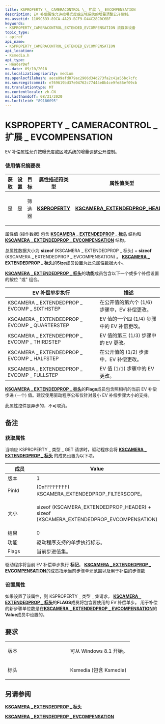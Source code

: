 ```yaml
---
title: KSPROPERTY \_ CAMERACONTROL \_ 扩展 \_ EVCOMPENSATION
description: EV 补偿属性允许按曝光度或区域系统的增量调整公开控制。
ms.assetid: 1109C533-89CA-4A23-BCF9-D44C28C0C6BF
keywords:
- KSPROPERTY_CAMERACONTROL_EXTENDED_EVCOMPENSATION 流媒体设备
topic_type:
- apiref
api_name:
- KSPROPERTY_CAMERACONTROL_EXTENDED_EVCOMPENSATION
api_location:
- Ksmedia.h
api_type:
- HeaderDef
ms.date: 09/10/2018
ms.localizationpriority: medium
ms.openlocfilehash: aece09afd079ac2906d34d273fa2c41a55bc7cfc
ms.sourcegitcommit: e769619bd37e04762c77444e8b4ce9fe86ef09cb
ms.translationtype: MT
ms.contentlocale: zh-CN
ms.lasthandoff: 08/31/2020
ms.locfileid: "89186095"
---
```

# <a name="ksproperty_cameracontrol_extended_evcompensation"></a>KSPROPERTY \_ CAMERACONTROL \_ 扩展 \_ EVCOMPENSATION


EV 补偿属性允许按曝光度或区域系统的增量调整公开控制。

### <a name="usage-summary-table"></a>使用情况摘要表

<table>
<colgroup>
<col width="20%" />
<col width="20%" />
<col width="20%" />
<col width="20%" />
<col width="20%" />
</colgroup>
<thead>
<tr class="header">
<th>获取</th>
<th>设置</th>
<th>目标</th>
<th>属性描述符类型</th>
<th>属性值类型</th>
</tr>
</thead>
<tbody>
<tr class="odd">
<td><p>是</p></td>
<td><p>是</p></td>
<td><p>筛选器</p></td>
<td><p><a href="https://docs.microsoft.com/windows-hardware/drivers/ddi/ks/ns-ks-ksidentifier" data-raw-source="[&lt;strong&gt;KSPROPERTY&lt;/strong&gt;](/windows-hardware/drivers/ddi/ks/ns-ks-ksidentifier)"><strong>KSPROPERTY</strong></a></p></td>
<td><p><a href="https://docs.microsoft.com/windows-hardware/drivers/ddi/ksmedia/ns-ksmedia-tagkscamera_extendedprop_header" data-raw-source="[&lt;strong&gt;KSCAMERA_EXTENDEDPROP_HEADER&lt;/strong&gt;](/windows-hardware/drivers/ddi/ksmedia/ns-ksmedia-tagkscamera_extendedprop_header)"><strong>KSCAMERA_EXTENDEDPROP_HEADER</strong></a></p></td>
</tr>
</tbody>
</table>

 

属性值 (操作数据) 包含 [**KSCAMERA \_ EXTENDEDPROP \_ 标头**](/windows-hardware/drivers/ddi/ksmedia/ns-ksmedia-tagkscamera_extendedprop_header) 结构和 [**KSCAMERA \_ EXTENDEDPROP \_ EVCOMPENSATION**](/windows-hardware/drivers/ddi/ksmedia/ns-ksmedia-tagkscamera_extendedprop_evcompensation) 结构。

总属性数据大小为 **sizeof** (KSCAMERA \_ EXTENDEDPROP \_ 标头) + **sizeof** (KSCAMERA \_ EXTENDEDPROP \_ EVCOMPENSATION) 。 [**KSCAMERA \_ EXTENDEDPROP \_ 标头**](/windows-hardware/drivers/ddi/ksmedia/ns-ksmedia-tagkscamera_extendedprop_header)的**Size**成员设置为此总属性数据大小。

[**KSCAMERA \_ EXTENDEDPROP \_ 标头**](/windows-hardware/drivers/ddi/ksmedia/ns-ksmedia-tagkscamera_extendedprop_header)的**功能**成员包含以下一个或多个补偿设置的按位 "或" 组合。

| EV 补偿单步执行                    | 描述                                                             |
|---------------------------------------------|-------------------------------------------------------------------------|
| KSCAMERA \_ EXTENDEDPROP \_ EVCOMP \_ SIXTHSTEP   | 在公开值的第六个 (1/6) 步骤中，EV 补偿更改。  |
| KSCAMERA \_ EXTENDEDPROP \_ EVCOMP \_ QUARTERSTEP | EV 值的一个四 (1/4) 步骤中的 EV 补偿更改。 |
| KSCAMERA \_ EXTENDEDPROP \_ EVCOMP \_ THIRDSTEP   | EV 值的第三 (1/3) 步骤中的 EV 更改。  |
| KSCAMERA \_ EXTENDEDPROP \_ EVCOMP \_ HALFSTEP    | 在公开值的 (1/2) 步骤中，EV 补偿更改。   |
| KSCAMERA \_ EXTENDEDPROP \_ EVCOMP \_ FULLSTEP    | EV 值 (1/1) 步骤中的 EV 更改。        |

 

[**KSCAMERA \_ EXTENDEDPROP \_ 标头**](/windows-hardware/drivers/ddi/ksmedia/ns-ksmedia-tagkscamera_extendedprop_header)的**Flags**成员包含照相机的当前 EV 补偿步进 (一个) 值。建议使用驱动程序公布仅针对最小 EV 补偿步骤大小的支持。

此属性控件是异步的，不可取消。

<a name="remarks"></a>备注
-------

### <a name="getting-the-property"></a>获取属性

当响应 KSPROPERTY \_ 类型 \_ GET 请求时，驱动程序会将 [**KSCAMERA \_ EXTENDEDPROP \_ 标头**](/windows-hardware/drivers/ddi/ksmedia/ns-ksmedia-tagkscamera_extendedprop_header) 的成员设置为以下项。

<table>
<colgroup>
<col width="50%" />
<col width="50%" />
</colgroup>
<thead>
<tr class="header">
<th>成员</th>
<th>Value</th>
</tr>
</thead>
<tbody>
<tr class="odd">
<td>版本</td>
<td>1</td>
</tr>
<tr class="even">
<td>PinId</td>
<td> (0xFFFFFFFF) KSCAMERA_EXTENDEDPROP_FILTERSCOPE。</td>
</tr>
<tr class="odd">
<td>大小</td>
<td><p>sizeof (KSCAMERA_EXTENDEDPROP_HEADER) + sizeof (KSCAMERA_EXTENDEDPROP_EVCOMPENSATION) </p></td>
</tr>
<tr class="even">
<td>结果</td>
<td>0</td>
</tr>
<tr class="odd">
<td>功能</td>
<td>驱动程序支持的单步执行标志。</td>
</tr>
<tr class="even">
<td>Flags</td>
<td>当前步进值集。</td>
</tr>
</tbody>
</table>

 

驱动程序将当前 EV 补偿单步执行 **标记**。 [**KSCAMERA \_ EXTENDEDPROP \_ EVCOMPENSATION**](/windows-hardware/drivers/ddi/ksmedia/ns-ksmedia-tagkscamera_extendedprop_evcompensation)的成员指示当前步骤单元范围以及用于补偿的步骤数

### <a name="setting-the-property"></a>设置属性

如果设置了该属性，则 KSPROPERTY \_ 类型 \_ 集请求， [**KSCAMERA \_ EXTENDEDPROP \_ 标头**](/windows-hardware/drivers/ddi/ksmedia/ns-ksmedia-tagkscamera_extendedprop_header)的**FLAGS**成员将包含要使用的 EV 补偿单步。 用于补偿的新步骤单位数是在[**KSCAMERA \_ EXTENDEDPROP \_ EVCOMPENSATION**](/windows-hardware/drivers/ddi/ksmedia/ns-ksmedia-tagkscamera_extendedprop_evcompensation)的**Value**成员中设置的。

<a name="requirements"></a>要求
------------

<table>
<colgroup>
<col width="50%" />
<col width="50%" />
</colgroup>
<tbody>
<tr class="odd">
<td><p>版本</p></td>
<td><p>可从 Windows 8.1 开始。</p></td>
</tr>
<tr class="even">
<td><p>标头</p></td>
<td>Ksmedia (包含 Ksmedia) </td>
</tr>
</tbody>
</table>

## <a name="see-also"></a>另请参阅


[**KSCAMERA \_ EXTENDEDPROP \_ 标头**](/windows-hardware/drivers/ddi/ksmedia/ns-ksmedia-tagkscamera_extendedprop_header)

[**KSCAMERA \_ EXTENDEDPROP \_ EVCOMPENSATION**](/windows-hardware/drivers/ddi/ksmedia/ns-ksmedia-tagkscamera_extendedprop_evcompensation)